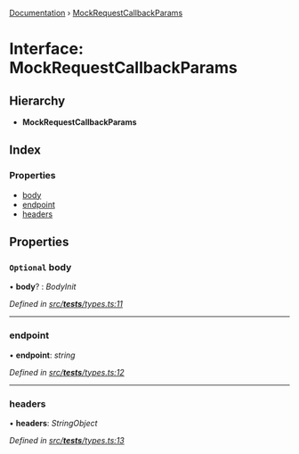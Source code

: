 [Documentation](../README.md) › [MockRequestCallbackParams](mockrequestcallbackparams.md)

# Interface: MockRequestCallbackParams

## Hierarchy

* **MockRequestCallbackParams**

## Index

### Properties

* [body](mockrequestcallbackparams.md#optional-body)
* [endpoint](mockrequestcallbackparams.md#endpoint)
* [headers](mockrequestcallbackparams.md#headers)

## Properties

### `Optional` body

• **body**? : *BodyInit*

*Defined in [src/__tests__/types.ts:11](https://github.com/badbatch/getta/blob/addf14c/src/__tests__/types.ts#L11)*

___

###  endpoint

• **endpoint**: *string*

*Defined in [src/__tests__/types.ts:12](https://github.com/badbatch/getta/blob/addf14c/src/__tests__/types.ts#L12)*

___

###  headers

• **headers**: *StringObject*

*Defined in [src/__tests__/types.ts:13](https://github.com/badbatch/getta/blob/addf14c/src/__tests__/types.ts#L13)*
